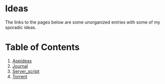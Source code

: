 
# Ideas 

The links to the pages below are some unorganized entries with some of my sporadic ideas.

# Table of Contents 

1. [Appideas](ideas/appideas.md)
2. [Journal](ideas/journal.md)
3. [Server_script](ideas/server_script.md)
4. [Torrent](ideas/torrent.md)
